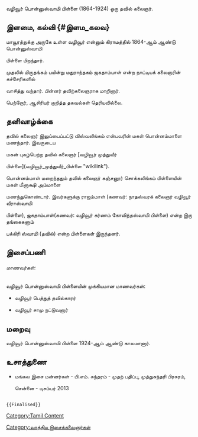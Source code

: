 வழிவூர் பொன்னுஸ்வாமி பிள்ளை (1864-1924) ஒரு தவில் கலைஞர்.

## இளமை, கல்வி {#இளம_கலவ}

மாயூரத்துக்கு அருகே உள்ள வழிவூர் என்னும் கிராமத்தில் 1864-ஆம் ஆண்டு பொன்னுஸ்வாமி
பிள்ளை பிறந்தார்.

முதலில் மிருதங்கம் பயின்று மதுராந்தகம் ஜகதாம்பாள் என்ற நாட்டியக் கலைஞரின் கச்சேரிகளில்
வாசித்து வந்தார். பின்னர் தவிற்கலைஞராக மாறினார்.

பெற்றோர், ஆசிரியர் குறித்த தகவல்கள் தெரியவில்லை.

## தனிவாழ்க்கை

தவில் கலைஞர் இலுப்பைப்பட்டு விஸ்வலிங்கம் என்பவரின் மகள் பொன்னம்மாளை மணந்தார். இவருடைய
மகன் புகழ்பெற்ற தவில் கலைஞர் [வழிவூர் முத்துவீர்
பிள்ளை](வழிவூர்_முத்துவீர்_பிள்ளை "wikilink").

பொன்னம்மாள் மறைந்ததும் தவில் கலைஞர் கஞ்சனூர் சொக்கலிங்கம் பிள்ளையின் மகள் மீனாக்ஷி அம்மாளை
மணந்துகொண்டார். இவர்களுக்கு ராஜம்மாள் (கணவர்: நாதஸ்வரக் கலைஞர் வழிவூர் வீராஸ்வாமி
பிள்ளை), ஜகதாம்பாள்(கணவர்: வழிவூர் கர்ணம் கோவிந்தஸ்வாமி பிள்ளை) என்ற இரு தங்கைகளும்
பக்கிரி ஸ்வாமி (தவில்) என்ற பிள்ளைகள் இருந்தனர்.

## இசைப்பணி

###### மாணவர்கள்:

வழிவூர் பொன்னுஸ்வாமி பிள்ளையின் முக்கியமான மாணவர்கள்:

-   வழிவூர் பெத்துத் தவில்காரர்
-   வழிவூர் சாமு நட்டுவனார்

## மறைவு

வழிவூர் பொன்னுஸ்வாமி பிள்ளை 1924-ஆம் ஆண்டு காலமானார்.

## உசாத்துணை

-   மங்கல இசை மன்னர்கள் - பி.எம். சுந்தரம் - முதற் பதிப்பு, முத்துசுந்தரி பிரசுரம்,
    சென்னை - டிசம்பர் 2013

```{=mediawiki}
{{Finalised}}
```
[Category:Tamil Content](Category:Tamil_Content "wikilink")
[Category:வாத்திய இசைக்கலைஞர்கள்](Category:வாத்திய_இசைக்கலைஞர்கள் "wikilink")
